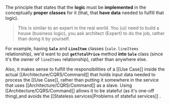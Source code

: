 The principle that states that the **logic** must be **implemented** in the conceptually **proper classes** for it (that, that **have data** needed to fulfill that logic).

> This is similar to an expert in the real world. You (ui) need to build a house (business logic), you ask architect (Expert) to do the job, rather than doing it by yourself.

For example, having **`Sale`** and **`LineItem`** classes (`sale.lineItems` relationship), we'd want to put **`getTotalPrice`** method **into `Sale`** class (since it's the owner of `lineItems` relationship), rather than anywhere else.

Also, it makes sense to fulfill the responsibilities of a [[Use Case]] inside the actual [[Architecture/CQRS/Command]] that holds input data needed to process the [[Use Case]], rather than putting  it somewhere in the service that uses [[Architecture/CQRS/Command]] as a slave. Using [[Architecture/CQRS/Command]] allows it to be stateful (as it's one-off thing),and avoids the [[Stateless services|Problems of stateful services]] .
